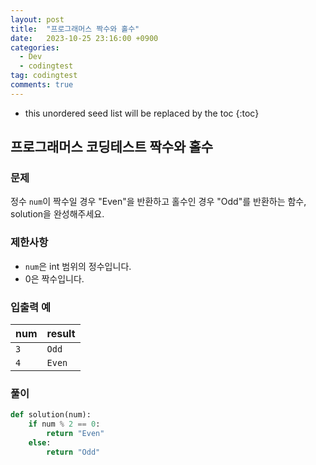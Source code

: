 ```yaml
---
layout: post
title:  "프로그래머스 짝수와 홀수"
date:   2023-10-25 23:16:00 +0900
categories:
  - Dev
  - codingtest
tag: codingtest
comments: true
---
```


* this unordered seed list will be replaced by the toc
{:toc}

## 프로그래머스 코딩테스트 짝수와 홀수

### 문제

정수 `num`이 짝수일 경우 "Even"을 반환하고 홀수인 경우 "Odd"를 반환하는 함수, solution을 완성해주세요.

### 제한사항

- `num`은 int 범위의 정수입니다.
- 0은 짝수입니다.

### 입출력 예

| num | result |
| --- | --- |
| `3` | `Odd` |
| `4` | `Even` |

### 풀이

```py
def solution(num):
    if num % 2 == 0:
        return "Even"
    else:
        return "Odd"
```